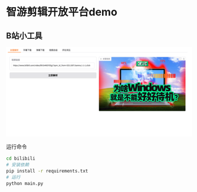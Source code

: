 # 智游剪辑开放平台demo

## B站小工具

![img.png](image/img.png)

运行命令

```bash
cd bilibili
# 安装依赖
pip install -r requirements.txt
# 运行
python main.py
```